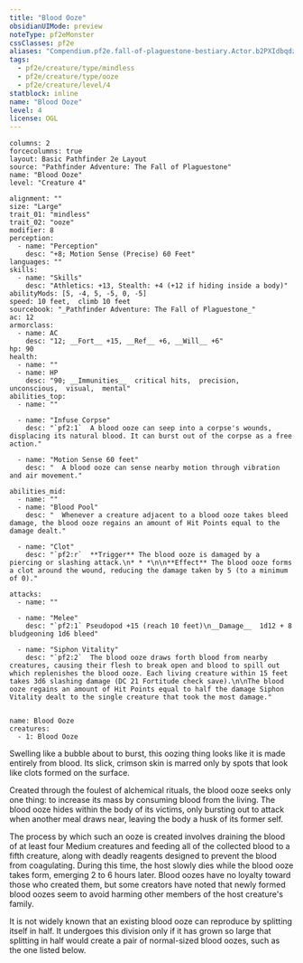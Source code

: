 ```yaml
---
title: "Blood Ooze"
obsidianUIMode: preview
noteType: pf2eMonster
cssClasses: pf2e
aliases: "Compendium.pf2e.fall-of-plaguestone-bestiary.Actor.b2PXIdbqdzlkGkeX" 
tags:
  - pf2e/creature/type/mindless
  - pf2e/creature/type/ooze
  - pf2e/creature/level/4
statblock: inline
name: "Blood Ooze"
level: 4
license: OGL
---
```


```statblock
columns: 2
forcecolumns: true
layout: Basic Pathfinder 2e Layout
source: "Pathfinder Adventure: The Fall of Plaguestone"
name: "Blood Ooze"
level: "Creature 4"

alignment: ""
size: "Large"
trait_01: "mindless"
trait_02: "ooze"
modifier: 8
perception:
  - name: "Perception"
    desc: "+8; Motion Sense (Precise) 60 Feet"
languages: ""
skills:
  - name: "Skills"
    desc: "Athletics: +13, Stealth: +4 (+12 if hiding inside a body)"
abilityMods: [5, -4, 5, -5, 0, -5]
speed: 10 feet,  climb 10 feet
sourcebook: "_Pathfinder Adventure: The Fall of Plaguestone_"
ac: 12
armorclass:
  - name: AC
    desc: "12; __Fort__ +15, __Ref__ +6, __Will__ +6"
hp: 90
health:
  - name: ""
  - name: HP
    desc: "90; __Immunities__  critical hits,  precision,  unconscious,  visual,  mental"
abilities_top:
  - name: ""

  - name: "Infuse Corpse"
    desc: "`pf2:1`  A blood ooze can seep into a corpse's wounds, displacing its natural blood. It can burst out of the corpse as a free action."

  - name: "Motion Sense 60 feet"
    desc: "  A blood ooze can sense nearby motion through vibration and air movement."

abilities_mid:
  - name: ""
  - name: "Blood Pool"
    desc: "  Whenever a creature adjacent to a blood ooze takes bleed damage, the blood ooze regains an amount of Hit Points equal to the damage dealt."

  - name: "Clot"
    desc: "`pf2:r`  **Trigger** The blood ooze is damaged by a piercing or slashing attack.\n* * *\n\n**Effect** The blood ooze forms a clot around the wound, reducing the damage taken by 5 (to a minimum of 0)."

attacks:
  - name: ""

  - name: "Melee"
    desc: "`pf2:1` Pseudopod +15 (reach 10 feet)\n__Damage__  1d12 + 8 bludgeoning 1d6 bleed"

  - name: "Siphon Vitality"
    desc: "`pf2:2`  The blood ooze draws forth blood from nearby creatures, causing their flesh to break open and blood to spill out which replenishes the blood ooze. Each living creature within 15 feet takes 3d6 slashing damage (DC 21 Fortitude check save).\n\nThe blood ooze regains an amount of Hit Points equal to half the damage Siphon Vitality dealt to the single creature that took the most damage."
 
```

```encounter-table
name: Blood Ooze
creatures:
  - 1: Blood Ooze
```



Swelling like a bubble about to burst, this oozing thing looks like it is made entirely from blood. Its slick, crimson skin is marred only by spots that look like clots formed on the surface.

Created through the foulest of alchemical rituals, the blood ooze seeks only one thing: to increase its mass by consuming blood from the living. The blood ooze hides within the body of its victims, only bursting out to attack when another meal draws near, leaving the body a husk of its former self.

The process by which such an ooze is created involves draining the blood of at least four Medium creatures and feeding all of the collected blood to a fifth creature, along with deadly reagents designed to prevent the blood from coagulating. During this time, the host slowly dies while the blood ooze takes form, emerging 2 to 6 hours later. Blood oozes have no loyalty toward those who created them, but some creators have noted that newly formed blood oozes seem to avoid harming other members of the host creature's family.

It is not widely known that an existing blood ooze can reproduce by splitting itself in half. It undergoes this division only if it has grown so large that splitting in half would create a pair of normal-sized blood oozes, such as the one listed below.
